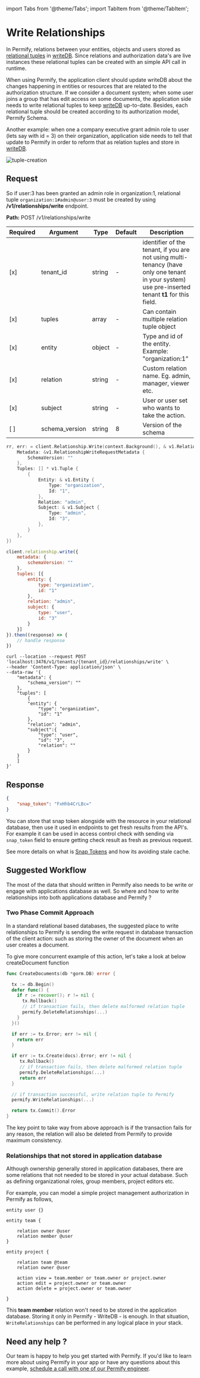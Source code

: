import Tabs from '@theme/Tabs';
import TabItem from '@theme/TabItem';

# Write Relationships

In Permify, relations between your entities, objects and users stored as [relational tuples] in [writeDB]. Since relations and authorization data's are live instances these relational tuples can be created with an simple API call in runtime. 

When using Permify, the application client should update writeDB about the changes happening in entities or resources that are related to the authorization structure. If we consider a document system; when some user joins a group that has edit access on some documents, the application side needs to write relational tuples to keep [writeDB] up-to-date. Besides, each relational tuple should be created according to its authorization model, Permify Schema.

Another example: when one a company executive grant admin role to user (lets say with id = 3) on their organization, application side needs to tell that update to Permify in order to reform that as relation tuples and store in [writeDB].

![tuple-creation](https://user-images.githubusercontent.com/34595361/186637488-30838a3b-849a-4859-ae4f-d664137bb6ba.png)

[relational tuples]: ../../getting-started/sync-data
[writeDB]: ../../getting-started/sync-data#where-relational-tuples-used

## Request

So if user:3 has been granted an admin role in organization:1, relational tuple `organization:1#admin@user:3` must be created by using **/v1/relationships/write** endpoint.

**Path:** POST /v1/relationships/write

| Required | Argument | Type | Default | Description |
|----------|-------------------|--------|---------|-------------|
| [x]   | tenant_id | string | - | identifier of the tenant, if you are not using multi-tenancy (have only one tenant in your system) use pre-inserted tenant **t1** for this field. 
| [x]   | tuples | array | - | Can contain multiple relation tuple object|
| [x]   | entity | object | - | Type and id of the entity. Example: "organization:1”|
| [x]   | relation | string | - | Custom relation name. Eg. admin, manager, viewer etc.|
| [x]   | subject | string | - | User or user set who wants to take the action. |
| [ ]   | schema_version | string | 8 | Version of the schema |


<Tabs>
<TabItem value="go" label="Go">

```go
rr, err: = client.Relationship.Write(context.Background(), & v1.RelationshipWriteRequest {
    Metadata: &v1.RelationshipWriteRequestMetadata {
        SchemaVersion: ""
    },
    Tuples: [] * v1.Tuple {
        {
            Entity: & v1.Entity {
                Type: "organization",
                Id: "1",
            },
            Relation: "admin",
            Subject: & v1.Subject {
                Type: "admin",
                Id: "3",
            },
        }
    },
})
```

</TabItem>

<TabItem value="node" label="Node">

```javascript
client.relationship.write({
    metadata: {
        schemaVersion: ""
    },
    tuples: [{
        entity: {
            type: "organization",
            id: "1"
        },
        relation: "admin",
        subject: {
            type: "user",
            id: "3"
        }
    }]
}).then((response) => {
    // handle response
})
```

</TabItem>
<TabItem value="curl" label="cURL">

```curl
curl --location --request POST 'localhost:3476/v1/tenants/{tenant_id}/relationships/write' \
--header 'Content-Type: application/json' \
--data-raw '{
    "metadata": {
        "schema_version": ""
    },
    "tuples": [
        {
        "entity": {
            "type": "organization",
            "id": "1"
        },
        "relation": "admin",
        "subject":{
            "type": "user",
            "id": "3",
            "relation": ""
        }
    }
    ]
}'
```
</TabItem>
</Tabs>

## Response

```json
{
    "snap_token": "FxHhb4CrLBc="
}
```

You can store that snap token alongside with the resource in your relational database, then use it used in endpoints to get fresh results from the API's. For example it can be used in access control check with sending via `snap_token` field to ensure getting check result as fresh as previous request.

See more details on what is [Snap Tokens](/docs/reference/snap-tokens) and how its avoiding stale cache.

## Suggested Workflow 

The most of the data that should written in Permify also needs to be write or engage with applications database as well. So where and how to write relationships into both applications database and Permify ?

### Two Phase Commit Approach
In a standard relational based databases, the suggested place to write relationships to Permify is sending the write request in database transaction of the client action: such as storing the owner of the document when an user creates a document.

To give more concurrent example of this action, let's take a look at below createDocument function 

```go
func CreateDocuments(db *gorm.DB) error {

  tx := db.Begin()
  defer func() {
    if r := recover(); r != nil {
      tx.Rollback()
      // if transaction fails, then delete malformed relation tuple 
      permify.DeleteRelationships(...)
    }
  }()

  if err := tx.Error; err != nil {
    return err
  }

  if err := tx.Create(docs).Error; err != nil {
     tx.Rollback()
     // if transaction fails, then delete malformed relation tuple 
     permify.DeleteRelationships(...)
     return err
  }

  // if transaction successful, write relation tuple to Permify 
  permify.WriteRelationships(...)

  return tx.Commit().Error
}
```
The key point to take way from above approach is if the transaction fails for any reason, the relation will also be deleted from Permify to provide maximum consistency.

### Relationships that not stored in application database

Although ownership generally stored in application databases, there are some relations that not needed to be stored in your actual database. Such as defining organizational roles, group members, project editors etc.

For example, you can model a simple project management authorization in Permify as follows, 

```perm
entity user {}

entity team {

    relation owner @user
    relation member @user
}

entity project {

    relation team @team
    relation owner @user

    action view = team.member or team.owner or project.owner
    action edit = project.owner or team.owner
    action delete = project.owner or team.owner

}
```

This **team member** relation won't need to be stored in the application database. Storing it only in Permify - WriteDB - is enough. In that situation, `WriteRelationships` can be performed in any logical place in your stack.

## Need any help ?

Our team is happy to help you get started with Permify. If you'd like to learn more about using Permify in your app or have any questions about this example, [schedule a call with one of our Permify engineer](https://meetings-eu1.hubspot.com/ege-aytin/call-with-an-expert).